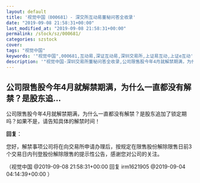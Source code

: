 ```yaml
---
layout: default
title: '视觉中国（000681）- 深交所互动易董秘问答全收录'
date: "2019-09-08 21:58:31+00:00"
last_modified_at: "2019-09-08 21:58:31+00:00"
permalink: /stock/sz/000681/
categories: szstock
cover: 
tags: "视觉中国"
keywords: '"视觉中国",000681,互动易,深证互动易,深圳交易所,上证易互动,上证e互动'
description: '"视觉中国-深圳交易所董秘问答全收录,公司限售股今年4月就解禁期满，为什么一直都没有解禁？是股东追加了锁定期吗？如果不是，请告知具体的解禁时间！"'
---
```


## 公司限售股今年4月就解禁期满，为什么一直都没有解禁？是股东追...

公司限售股今年4月就解禁期满，为什么一直都没有解禁？是股东追加了锁定期吗？如果不是，请告知具体的解禁时间！

**回复**：

您好，解禁事项公司将在向交易所申请办理后，按规定在限售股份解除限售日前3个交易日内刊登股份解除限售的提示性公告，感谢您对公司的关注。 

（视觉中国  @2019-09-08 21:58:31+00:00 回复 irm1621905  @2019-09-04 04:14:39+00:00 ）

